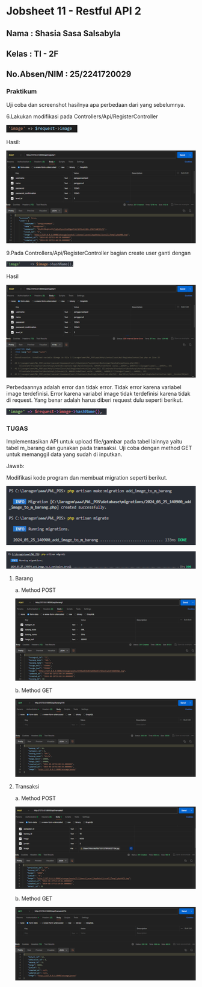 # Jobsheet 11 - Restful API 2

## Nama : Shasia Sasa Salsabyla

## Kelas : TI - 2F

## No.Absen/NIM : 25/2241720029

### Praktikum

Uji coba dan screenshot hasilnya apa perbedaan dari yang sebelumnya.

6.Lakukan modifikasi pada Controllers/Api/RegisterController

![alt text](6.png)

Hasil:

![alt text](1.8.png)

9.Pada Controllers/Api/RegisterController bagian create user ganti dengan

![alt text](9.png)

Hasil

![alt text](1.10.png)

Perbedaannya adalah error dan tidak error. Tidak error karena variabel image terdefinisi. Error karena variabel image tidak terdefinisi karena tidak di request. Yang benar adalah harus diberi request dulu seperti berikut.

![alt text](1.10.1.png)

### TUGAS

Implementasikan API untuk upload file/gambar pada tabel lainnya yaitu tabel m_barang dan gunakan pada transaksi. Uji coba dengan method GET untuk memanggil data yang sudah di inputkan.

Jawab:

Modifikasi kode program dan membuat migration seperti berikut.

![alt text](barang_migration.png)

![alt text](migrate.png)

1. Barang

    a. Method POST

    ![alt text](post_barang.png)

    b. Method GET

    ![alt text](get_barang.png)

2. Transaksi

    a. Method POST

    ![alt text](post_transaksi.png)

    b. Method GET

    ![alt text](get_transaksi.png)
